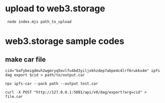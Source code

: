 # upload to web3.storage

```
 node index.mjs path_to_upload
```

# web3.storage sample codes

## make car file

```
cid="bafybeigdmvh2wgmryq5ovlfu4bd3yiljokhzdep7abpe4c4lrf6rukkx4m" ipfs dag export $cid > path/to/output.car
```

```
npx ipfs-car --pack path --output test.car
```

```
curl -X POST "http://127.0.0.1:5001/api/v0/dag/export?arg=cid" > file.car
```
